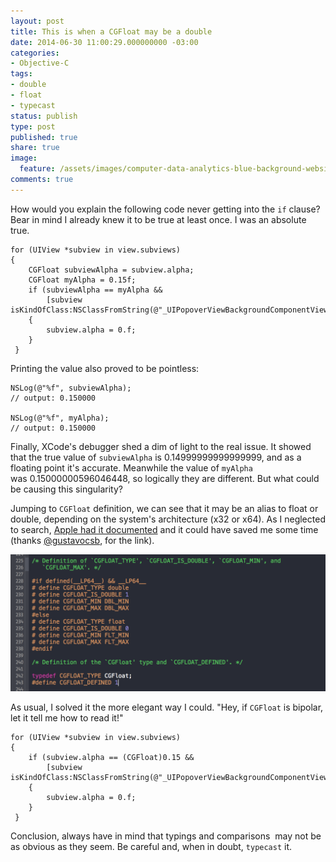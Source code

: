 ```yaml
---
layout: post
title: This is when a CGFloat may be a double
date: 2014-06-30 11:00:29.000000000 -03:00
categories:
- Objective-C
tags:
- double
- float
- typecast
status: publish
type: post
published: true
share: true
image:
  feature: /assets/images/computer-data-analytics-blue-background-website-header.jpg
comments: true
---
```

How would you explain the following code never getting into the `if` clause? Bear in mind I already knew it to be true at least once. I was an absolute true.

``` objc
for (UIView *subview in view.subviews)
{
    CGFloat subviewAlpha = subview.alpha;
    CGFloat myAlpha = 0.15f;
    if (subviewAlpha == myAlpha &&
        [subview isKindOfClass:NSClassFromString(@"_UIPopoverViewBackgroundComponentView")])
    {
        subview.alpha = 0.f;
    }
 }
```

<!-- more -->

Printing the value also proved to be pointless:

``` objc
NSLog(@"%f", subviewAlpha);
// output: 0.150000

NSLog(@"%f", myAlpha);
// output: 0.150000
```

Finally, XCode's debugger shed a dim of light to the real issue. It showed that the true value of `subviewAlpha` is 0.14999999999999999, and as a floating point it's accurate. Meanwhile the value of `myAlpha` was 0.15000000596046448, so logically they are different. But what could be causing this singularity?

Jumping to `CGFloat` definition, we can see that it may be an alias to float or double, depending on the system's architecture (x32 or x64). As I neglected to search, [Apple had it documented](https://developer.apple.com/library/prerelease/ios/documentation/GraphicsImaging/Reference/CGGeometry/index.html#//apple_ref/doc/constant_group/CGFloat_Informational_Macros) and it could have saved me some time (thanks [@gustavocsb](https://twitter.com/gustavocsb/status/482602061352423424), for the link).

[![](/assets/images/Screen-Shot-2014-06-28-at-12.53.35-AM.png)](/assets/images/Screen-Shot-2014-06-28-at-12.53.35-AM.png)

As usual, I solved it the more elegant way I could. "Hey, if `CGFloat` is bipolar, let it tell me how to read it!"

``` objc
for (UIView *subview in view.subviews)
{
    if (subview.alpha == (CGFloat)0.15 &&
        [subview isKindOfClass:NSClassFromString(@"_UIPopoverViewBackgroundComponentView")])
    {
        subview.alpha = 0.f;
    }
 }
```

 Conclusion, always have in mind that typings and comparisons  may not be as obvious as they seem. Be careful and, when in doubt, `typecast` it.
